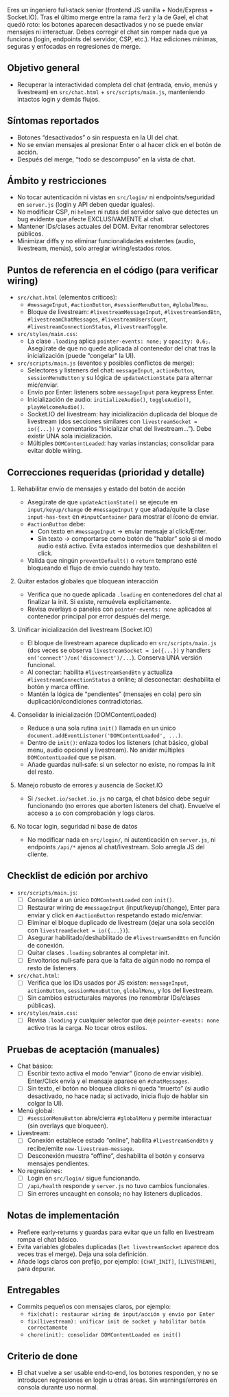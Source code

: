 Eres un ingeniero full‑stack senior (frontend JS vanilla + Node/Express + Socket.IO). Tras el último merge entre la rama `fer2` y la de Gael, el chat quedó roto: los botones aparecen desactivados y no se puede enviar mensajes ni interactuar. Debes corregir el chat sin romper nada que ya funciona (login, endpoints del servidor, CSP, etc.). Haz ediciones mínimas, seguras y enfocadas en regresiones de merge.

## Objetivo general
- Recuperar la interactividad completa del chat (entrada, envío, menús y livestream) en `src/chat.html` + `src/scripts/main.js`, manteniendo intactos login y demás flujos.

## Síntomas reportados
- Botones “desactivados” o sin respuesta en la UI del chat.
- No se envían mensajes al presionar Enter o al hacer click en el botón de acción.
- Después del merge, “todo se descompuso” en la vista de chat.

## Ámbito y restricciones
- No tocar autenticación ni vistas en `src/login/` ni endpoints/seguridad en `server.js` (login y API deben quedar iguales).
- No modificar CSP, ni `helmet` ni rutas del servidor salvo que detectes un bug evidente que afecte EXCLUSIVAMENTE al chat.
- Mantener IDs/clases actuales del DOM. Evitar renombrar selectores públicos.
- Minimizar diffs y no eliminar funcionalidades existentes (audio, livestream, menús), solo arreglar wiring/estados rotos.

## Puntos de referencia en el código (para verificar wiring)
- `src/chat.html` (elementos críticos):
  - `#messageInput`, `#actionButton`, `#sessionMenuButton`, `#globalMenu`.
  - Bloque de livestream: `#livestreamMessageInput`, `#livestreamSendBtn`, `#livestreamChatMessages`, `#livestreamUsersCount`, `#livestreamConnectionStatus`, `#livestreamToggle`.
- `src/styles/main.css`:
  - La clase `.loading` aplica `pointer-events: none;` y `opacity: 0.6;`. Asegúrate de que no quede aplicada al contenedor del chat tras la inicialización (puede “congelar” la UI).
- `src/scripts/main.js` (eventos y posibles conflictos de merge):
  - Selectores y listeners del chat: `messageInput`, `actionButton`, `sessionMenuButton` y su lógica de `updateActionState` para alternar mic/enviar.
  - Envío por Enter: listeners sobre `messageInput` para keypress Enter.
  - Inicialización de audio: `initializeAudio()`, `toggleAudio()`, `playWelcomeAudio()`.
  - Socket.IO del livestream: hay inicialización duplicada del bloque de livestream (dos secciones similares con `livestreamSocket = io({...})` y comentarios “Inicializar chat del livestream…”). Debe existir UNA sola inicialización.
  - Múltiples `DOMContentLoaded`: hay varias instancias; consolidar para evitar doble wiring.

## Correcciones requeridas (prioridad y detalle)
1) Rehabilitar envío de mensajes y estado del botón de acción
   - Asegúrate de que `updateActionState()` se ejecute en `input/keyup/change` de `#messageInput` y que añada/quite la clase `input-has-text` en `#inputContainer` para mostrar el ícono de enviar.
   - `#actionButton` debe:
     - Con texto en `#messageInput` → enviar mensaje al click/Enter.
     - Sin texto → comportarse como botón de “hablar” solo si el modo audio está activo. Evita estados intermedios que deshabiliten el click.
   - Valida que ningún `preventDefault()` o `return` temprano esté bloqueando el flujo de envío cuando hay texto.

2) Quitar estados globales que bloquean interacción
   - Verifica que no quede aplicada `.loading` en contenedores del chat al finalizar la init. Si existe, remuévela explícitamente.
   - Revisa overlays o paneles con `pointer-events: none` aplicados al contenedor principal por error después del merge.

3) Unificar inicialización del livestream (Socket.IO)
   - El bloque de livestream aparece duplicado en `src/scripts/main.js` (dos veces se observa `livestreamSocket = io({...})` y handlers `on('connect')/on('disconnect')/...`). Conserva UNA versión funcional.
   - Al conectar: habilita `#livestreamSendBtn` y actualiza `#livestreamConnectionStatus` a online; al desconectar: deshabilita el botón y marca offline.
   - Mantén la lógica de “pendientes” (mensajes en cola) pero sin duplicación/condiciones contradictorias.

4) Consolidar la inicialización (DOMContentLoaded)
   - Reduce a una sola rutina `init()` llamada en un único `document.addEventListener('DOMContentLoaded', ...)`.
   - Dentro de `init()`: enlaza todos los listeners (chat básico, global menu, audio opcional y livestream). No anidar múltiples `DOMContentLoaded` que se pisan.
   - Añade guardas null‑safe: si un selector no existe, no rompas la init del resto.

5) Manejo robusto de errores y ausencia de Socket.IO
   - Si `/socket.io/socket.io.js` no carga, el chat básico debe seguir funcionando (no errores que aborten listeners del chat). Envuelve el acceso a `io` con comprobación y logs claros.

6) No tocar login, seguridad ni base de datos
   - No modificar nada en `src/login/`, ni autenticación en `server.js`, ni endpoints `/api/*` ajenos al chat/livestream. Solo arregla JS del cliente.

## Checklist de edición por archivo
- `src/scripts/main.js`:
  - [ ] Consolidar a un único `DOMContentLoaded` con `init()`.
  - [ ] Restaurar wiring de `#messageInput` (input/keyup/change), Enter para enviar y click en `#actionButton` respetando estado mic/enviar.
  - [ ] Eliminar el bloque duplicado de livestream (dejar una sola sección con `livestreamSocket = io({...})`).
  - [ ] Asegurar habilitado/deshabilitado de `#livestreamSendBtn` en función de conexión.
  - [ ] Quitar clases `.loading` sobrantes al completar init.
  - [ ] Envoltorios null‑safe para que la falta de algún nodo no rompa el resto de listeners.
- `src/chat.html`:
  - [ ] Verifica que los IDs usados por JS existen: `messageInput`, `actionButton`, `sessionMenuButton`, `globalMenu`, y los del livestream.
  - [ ] Sin cambios estructurales mayores (no renombrar IDs/clases públicas).
- `src/styles/main.css`:
  - [ ] Revisa `.loading` y cualquier selector que deje `pointer-events: none` activo tras la carga. No tocar otros estilos.

## Pruebas de aceptación (manuales)
- Chat básico:
  - [ ] Escribir texto activa el modo “enviar” (ícono de enviar visible). Enter/Click envía y el mensaje aparece en `#chatMessages`.
  - [ ] Sin texto, el botón no bloquea clicks ni queda “muerto” (si audio desactivado, no hace nada; si activado, inicia flujo de hablar sin colgar la UI).
- Menú global:
  - [ ] `#sessionMenuButton` abre/cierra `#globalMenu` y permite interactuar (sin overlays que bloqueen).
- Livestream:
  - [ ] Conexión establece estado “online”, habilita `#livestreamSendBtn` y recibe/emite `new-livestream-message`.
  - [ ] Desconexión muestra “offline”, deshabilita el botón y conserva mensajes pendientes.
- No regresiones:
  - [ ] Login en `src/login/` sigue funcionando.
  - [ ] `/api/health` responde y `server.js` no tuvo cambios funcionales.
  - [ ] Sin errores uncaught en consola; no hay listeners duplicados.

## Notas de implementación
- Prefiere early‑returns y guardas para evitar que un fallo en livestream rompa el chat básico.
- Evita variables globales duplicadas (`let livestreamSocket` aparece dos veces tras el merge). Deja una sola definición.
- Añade logs claros con prefijo, por ejemplo: `[CHAT_INIT]`, `[LIVESTREAM]`, para depurar.

## Entregables
- Commits pequeños con mensajes claros, por ejemplo:
  - `fix(chat): restaurar wiring de input/acción y envío por Enter`
  - `fix(livestream): unificar init de socket y habilitar botón correctamente`
  - `chore(init): consolidar DOMContentLoaded en init()`

## Criterio de done
- El chat vuelve a ser usable end‑to‑end, los botones responden, y no se introducen regresiones en login u otras áreas. Sin warnings/errores en consola durante uso normal.



